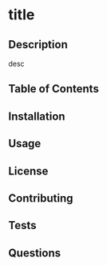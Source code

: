 # title
    
## Description
desc

## Table of Contents

## Installation

## Usage

## License

## Contributing

## Tests

## Questions

